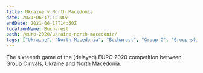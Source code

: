 ```yaml
---
title: Ukraine v North Macedonia
date: 2021-06-17T13:00Z
endDate: 2021-06-17T14:50Z
locationName: Bucharest
path: /euro-2020/ukraine-north-macedonia/
tags: ["Ukraine", "North Macedonia", "Bucharest", "Group C", "Group stages","EURO 2020"]
---
```


The sixteenth game of the (delayed) EURO 2020 competition between Group C rivals, Ukraine and North Macedonia.